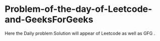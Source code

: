 # Problem-of-the-day-of-Leetcode-and-GeeksForGeeks
Here the Daily problem Solution will appear of Leetcode as well as GFG .
